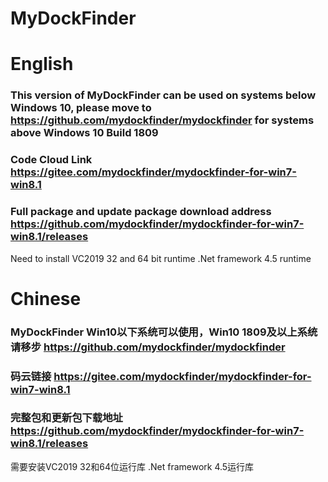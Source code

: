 # MyDockFinder

# English


### This version of MyDockFinder can be used on systems below Windows 10, please move to https://github.com/mydockfinder/mydockfinder for systems above Windows 10 Build 1809

### Code Cloud Link https://gitee.com/mydockfinder/mydockfinder-for-win7-win8.1

### Full package and update package download address https://github.com/mydockfinder/mydockfinder-for-win7-win8.1/releases

Need to install VC2019 32 and 64 bit runtime .Net framework 4.5 runtime

# Chinese


### MyDockFinder Win10以下系统可以使用，Win10 1809及以上系统请移步 https://github.com/mydockfinder/mydockfinder

### 码云链接 https://gitee.com/mydockfinder/mydockfinder-for-win7-win8.1

### 完整包和更新包下载地址 https://github.com/mydockfinder/mydockfinder-for-win7-win8.1/releases

需要安装VC2019 32和64位运行库  .Net framework 4.5运行库
